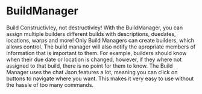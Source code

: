 # BuildManager
Build Constructivley, not destructivley! With the BuildManager, you can assign multiple builders different builds with descriptions, duedates, locations, warps and more! Only Build Managers can create builders, which allows control. The build manager will also notify the apropriate members of information that is important to them. For example, builders should know when their due date or location is changed, however, if they where not assigned to that build, there is no point for them to know. 
The Build Manager uses the chat Json features a lot, meaning you can click on buttons to navigate where you want. This makes it very easy to use without the hassle of too many commands.
